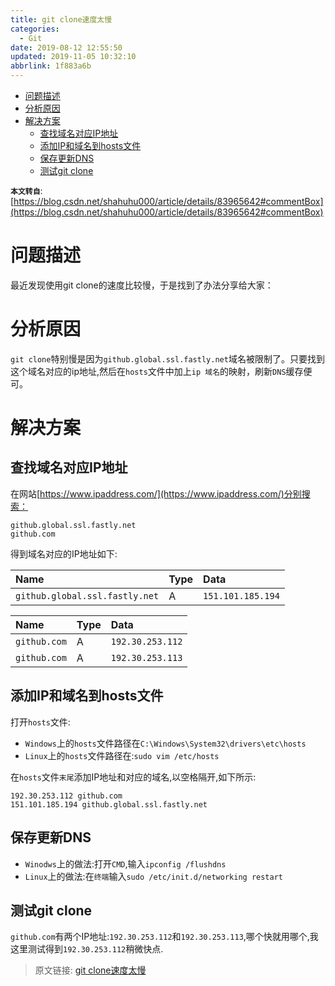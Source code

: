 ```yaml
---
title: git clone速度太慢
categories: 
  - Git
date: 2019-08-12 12:55:50
updated: 2019-11-05 10:32:10
abbrlink: 1f883a6b
---
```

- [问题描述](/blog/1f883a6b/#问题描述)
- [分析原因](/blog/1f883a6b/#分析原因)
- [解决方案](/blog/1f883a6b/#解决方案)
    - [查找域名对应IP地址](/blog/1f883a6b/#查找域名对应IP地址)
    - [添加IP和域名到hosts文件](/blog/1f883a6b/#添加IP和域名到hosts文件)
    - [保存更新DNS](/blog/1f883a6b/#保存更新DNS)
    - [测试git clone](/blog/1f883a6b/#测试git-clone)

<!--more-->
<script src="https://cdn.bootcss.com/jquery/3.4.0/jquery.slim.min.js"></script>
<script>$(document).ready(function () {$(".post-body > ul:nth-child(1)").hide();});</script>

<!--end-->
**`本文转自`**:[https://blog.csdn.net/shahuhu000/article/details/83965642#commentBox](https://blog.csdn.net/shahuhu000/article/details/83965642#commentBox)
# 问题描述 #
最近发现使用git clone的速度比较慢，于是找到了办法分享给大家：
# 分析原因 #
`git clone`特别慢是因为`github.global.ssl.fastly.net`域名被限制了。只要找到这个域名对应的ip地址,然后在`hosts`文件中加上`ip 域名`的映射，刷新`DNS`缓存便可。
# 解决方案 #
## 查找域名对应IP地址 ##
在网站[https://www.ipaddress.com/](https://www.ipaddress.com/)分别搜索：
```
github.global.ssl.fastly.net
github.com
```
得到域名对应的IP地址如下:

|Name|Type|Data|
|:---|:---|:---|
|`github.global.ssl.fastly.net`|A|`151.101.185.194`|

|Name|Type|Data|
|:---|:---|:---|
|`github.com`|A|`192.30.253.112`|
|`github.com`|A|`192.30.253.113`|
## 添加IP和域名到hosts文件 ##
打开`hosts`文件:
- `Windows`上的`hosts`文件路径在`C:\Windows\System32\drivers\etc\hosts`
- `Linux`上的`hosts`文件路径在:`sudo vim /etc/hosts`

在`hosts`文件`末尾`添加IP地址和对应的域名,以空格隔开,如下所示:
```
192.30.253.112 github.com
151.101.185.194 github.global.ssl.fastly.net
```
## 保存更新DNS ##
- `Winodws`上的做法:打开`CMD`,输入`ipconfig /flushdns`
- `Linux`上的做法:在`终端`输入`sudo /etc/init.d/networking restart`

## 测试git clone ##
`github.com`有两个IP地址:`192.30.253.112`和`192.30.253.113`,哪个快就用哪个,我这里测试得到`192.30.253.112`稍微快点.

>原文链接: [git clone速度太慢](https://lanlan2017.github.io/blog/1f883a6b/)

